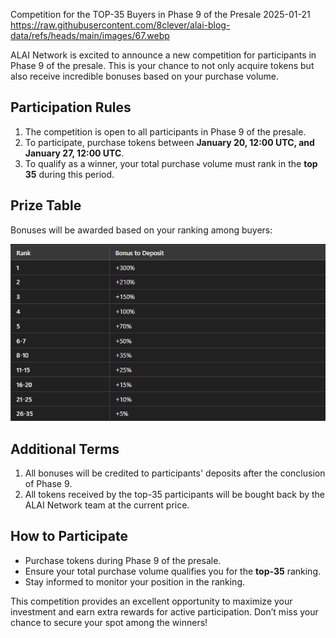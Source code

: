 Competition for the TOP-35 Buyers in Phase 9 of the Presale
2025-01-21
https://raw.githubusercontent.com/8clever/alai-blog-data/refs/heads/main/images/67.webp

ALAI Network is excited to announce a new competition for participants in Phase 9 of the presale. This is your chance to not only acquire tokens but also receive incredible bonuses based on your purchase volume.

## Participation Rules

1. The competition is open to all participants in Phase 9 of the presale.
2. To participate, purchase tokens between **January 20, 12:00 UTC, and January 27, 12:00 UTC**.
3. To qualify as a winner, your total purchase volume must rank in the **top 35** during this period.

## Prize Table

Bonuses will be awarded based on your ranking among buyers:

![Prize Table](https://raw.githubusercontent.com/8clever/alai-blog-data/refs/heads/main/images/11.1.1.webp) 

## Additional Terms

1. All bonuses will be credited to participants' deposits after the conclusion of Phase 9.
2. All tokens received by the top-35 participants will be bought back by the ALAI Network team at the current price.

## How to Participate

- Purchase tokens during Phase 9 of the presale.
- Ensure your total purchase volume qualifies you for the **top-35** ranking.
- Stay informed to monitor your position in the ranking.

This competition provides an excellent opportunity to maximize your investment and earn extra rewards for active participation. Don’t miss your chance to secure your spot among the winners!
